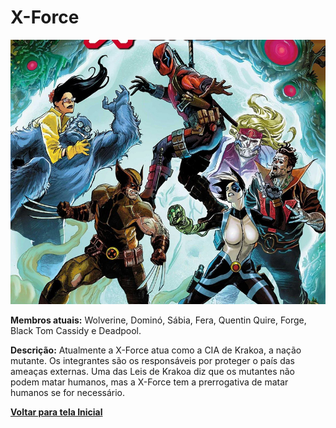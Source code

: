 # X-Force

![](https://github.com/GuilhermeKotchergenko/projeto-versionamento-santandercoders/blob/main/paginas/imagens/xforce.jpg?raw=true)

**Membros atuais:** Wolverine, Dominó, Sábia, Fera, Quentin Quire, Forge, Black Tom Cassidy e Deadpool.

**Descrição:** Atualmente a X-Force atua como a CIA de Krakoa, a nação mutante. Os integrantes são os responsáveis por proteger o país das ameaças externas. Uma das Leis de Krakoa diz que os mutantes não podem matar humanos, mas a X-Force tem a prerrogativa de matar humanos se for necessário.

[**Voltar para tela Inicial**](https://github.com/GuilhermeKotchergenko/projeto-versionamento-santandercoders/blob/main/README.md) 